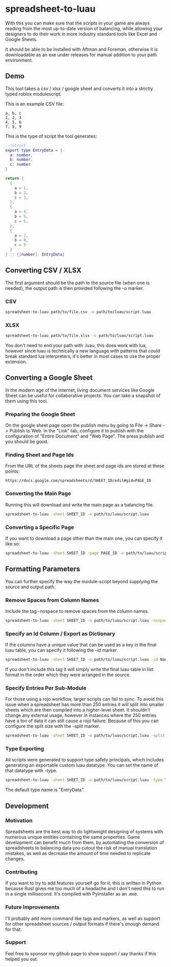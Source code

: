 # spreadsheet-to-luau
With this you can make sure that the scripts in your game are always reading from the most up-to-date version of balancing, while allowing your designers to do their work in more industry standard tools like Excel and Google Sheets.

It should be able to be installed with Aftman and Foreman, otherwise it is downloadable as an exe under releases for manual addition to your path environment.

## Demo
This tool takes a csv / xlsx / google sheet and converts it into a strictly typed roblox modulescript. 

This is an example CSV file:
```csv
a, b, c
1, 2, 3
4, 5, 6
7, 8, 9
```

This is the type of script the tool generates:
```lua
--!strict
export type EntryData = {
  a: number,
  b: number,
  c: number
}

return {
  {
    a = 1,
    b = 2,
    c = 3,
  },
  {
    a = 4,
    b = 5,
    c = 6,
  },
  {
    a = 7,
    b = 8,
    c = 9
  }
} :: {[number]: EntryData}
```

## Converting CSV / XLSX
The first argument should be the path to the source file (when one is needed), the output path is then provided following the -o marker. 

### CSV
```bash
spreadsheet-to-luau path/to/file.csv -o path/to/luau/script.luau
```
### XLSX
```bash
spreadsheet-to-luau path/to/file.xlsx -o path/to/luau/script.luau
```
You don't need to end your path with .luau, this does work with lua, however since luau is technically a new language with patterns that could break standard lua interpreters, it's better in most cases to use the proper extension.

## Converting a Google Sheet
In the modern age of the internet, living document services like Google Sheet can be useful for collaborative projects. You can take a snapshot of them using this tool.

### Preparing the Google Sheet
On the google sheet page open the publish menu by going to File -> Share -> Publish to Web. In the "Link" tab, configure it to publish with the configuration of "Entire Document" and "Web Page". The press publish and you should be good.

### Finding Sheet and Page Ids
From the URL of the sheets page the sheet and page ids are stored at these points:
```
https://docs.google.com/spreadsheets/d/SHEET_ID/edit#gid=PAGE_ID
```

### Converting the Main Page
Running this will download and write the main page as a balancing file.
```bash
spreadsheet-to-luau -sheet SHEET_ID -o path/to/luau/script.luau
```

### Converting a Specific Page
If you want to download a page other than the main one, you can specify it like so:
```bash
spreadsheet-to-luau -sheet SHEET_ID -page PAGE_ID -o path/to/luau/script.luau
```

## Formatting Parameters
You can further specify the way the module-script beyond supplying the source and output path.

### Remove Spaces from Column Names
Include the tag -nospace to remove spaces from the column names.
```bash
spreadsheet-to-luau -sheet SHEET_ID -o path/to/luau/script.luau -nospace
```

### Specify an Id Column / Export as Dictionary
If the columns have a unique value that can be used as a key in the final luau table, you can specify it following the -id marker. 
```bash
spreadsheet-to-luau -sheet SHEET_ID -o path/to/luau/script.luau -id Name
```
If you don't include this tag it will simply write the final luau table in list format in the order which they were arranged in the source.

### Specify Entries Per Sub-Module
For those using a rojo workflow, larger scripts can fail to sync. To avoid this issue when a spreadsheet has more than 250 entries it will split into smaller sheets which are then compiled into a higher-level sheet. It shouldn't change any external usage, however in instances where the 250 entries have a ton of data it can still cause a rojo failure. Because of this you can configure the split size with the -split marker.
```bash
spreadsheet-to-luau -sheet SHEET_ID -o path/to/luau/script.luau -split 100
```

### Type Exporting
All scripts were generated to support type safety principals, which includes generating an exportable custom luau datatype. You can set the name of that datatype with -type. 
```bash
spreadsheet-to-luau -sheet SHEET_ID -o path/to/luau/script.luau -type TypeNameHere
```
The default type name is "EntryData". 

## Development
### Motivation
Spreadsheets are the best way to do lightweight designing of systems with numerous unique entities containing the same properties. Game development can benefit much from them, by automating the conversion of spreadsheets to balancing data you cutout the risk of manual translation mistakes, as well as decrease the amount of time needed to replicate changes.

### Contributing
If you want to try to add features yourself go for it, this is written in Python because Rust gives me too much of a headache and I don't need this to run in a single millisecond. It's compiled with PyInstaller as an .exe.

### Future Improvements
I'll probably add more command like tags and markers, as well as support for other spreadsheet sources / output formats if there's enough demand for that.

### Support
Feel free to sponsor my github page to show support / say thanks if this helped you out.
